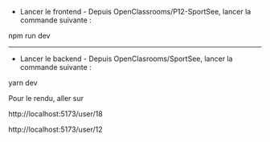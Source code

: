 - Lancer le frontend -
  Depuis OpenClassrooms/P12-SportSee, lancer la commande suivante :

npm run dev

---

- Lancer le backend -
  Depuis OpenClasrooms/SportSee, lancer la commande suivante :

yarn dev

Pour le rendu, aller sur

http://localhost:5173/user/18

http://localhost:5173/user/12
